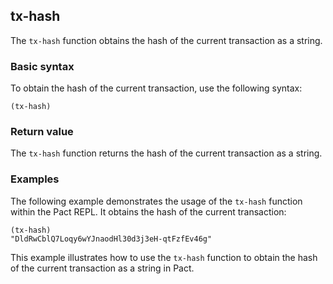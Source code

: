 ## tx-hash
The `tx-hash` function obtains the hash of the current transaction as a string.

### Basic syntax

To obtain the hash of the current transaction, use the following syntax:

`(tx-hash)`

### Return value

The `tx-hash` function returns the hash of the current transaction as a string.

### Examples

The following example demonstrates the usage of the `tx-hash` function within the Pact REPL. It obtains the hash of the current transaction:

```pact
(tx-hash)
"DldRwCblQ7Loqy6wYJnaodHl30d3j3eH-qtFzfEv46g"
```

This example illustrates how to use the `tx-hash` function to obtain the hash of the current transaction as a string in Pact.

